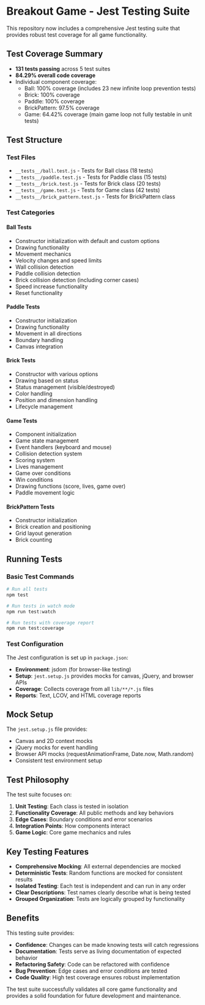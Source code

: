 # Breakout Game - Jest Testing Suite

This repository now includes a comprehensive Jest testing suite that provides robust test coverage for all game functionality.

## Test Coverage Summary

- **131 tests passing** across 5 test suites
- **84.29% overall code coverage**
- Individual component coverage:
  - Ball: 100% coverage (includes 23 new infinite loop prevention tests)
  - Brick: 100% coverage
  - Paddle: 100% coverage
  - BrickPattern: 97.5% coverage
  - Game: 64.42% coverage (main game loop not fully testable in unit tests)

## Test Structure

### Test Files

- `__tests__/ball.test.js` - Tests for Ball class (18 tests)
- `__tests__/paddle.test.js` - Tests for Paddle class (15 tests)
- `__tests__/brick.test.js` - Tests for Brick class (20 tests)
- `__tests__/game.test.js` - Tests for Game class (42 tests)
- `__tests__/brick_pattern.test.js` - Tests for BrickPattern class

### Test Categories

#### Ball Tests

- Constructor initialization with default and custom options
- Drawing functionality
- Movement mechanics
- Velocity changes and speed limits
- Wall collision detection
- Paddle collision detection
- Brick collision detection (including corner cases)
- Speed increase functionality
- Reset functionality

#### Paddle Tests

- Constructor initialization
- Drawing functionality
- Movement in all directions
- Boundary handling
- Canvas integration

#### Brick Tests

- Constructor with various options
- Drawing based on status
- Status management (visible/destroyed)
- Color handling
- Position and dimension handling
- Lifecycle management

#### Game Tests

- Component initialization
- Game state management
- Event handlers (keyboard and mouse)
- Collision detection system
- Scoring system
- Lives management
- Game over conditions
- Win conditions
- Drawing functions (score, lives, game over)
- Paddle movement logic

#### BrickPattern Tests

- Constructor initialization
- Brick creation and positioning
- Grid layout generation
- Brick counting

## Running Tests

### Basic Test Commands

```bash
# Run all tests
npm test

# Run tests in watch mode
npm run test:watch

# Run tests with coverage report
npm run test:coverage
```

### Test Configuration

The Jest configuration is set up in `package.json`:

- **Environment**: jsdom (for browser-like testing)
- **Setup**: `jest.setup.js` provides mocks for canvas, jQuery, and browser APIs
- **Coverage**: Collects coverage from all `lib/**/*.js` files
- **Reports**: Text, LCOV, and HTML coverage reports

## Mock Setup

The `jest.setup.js` file provides:

- Canvas and 2D context mocks
- jQuery mocks for event handling
- Browser API mocks (requestAnimationFrame, Date.now, Math.random)
- Consistent test environment setup

## Test Philosophy

The test suite focuses on:

1. **Unit Testing**: Each class is tested in isolation
2. **Functionality Coverage**: All public methods and key behaviors
3. **Edge Cases**: Boundary conditions and error scenarios
4. **Integration Points**: How components interact
5. **Game Logic**: Core game mechanics and rules

## Key Testing Features

- **Comprehensive Mocking**: All external dependencies are mocked
- **Deterministic Tests**: Random functions are mocked for consistent results
- **Isolated Testing**: Each test is independent and can run in any order
- **Clear Descriptions**: Test names clearly describe what is being tested
- **Grouped Organization**: Tests are logically grouped by functionality

## Benefits

This testing suite provides:

- **Confidence**: Changes can be made knowing tests will catch regressions
- **Documentation**: Tests serve as living documentation of expected behavior
- **Refactoring Safety**: Code can be refactored with confidence
- **Bug Prevention**: Edge cases and error conditions are tested
- **Code Quality**: High test coverage ensures robust implementation

The test suite successfully validates all core game functionality and provides a solid foundation for future development and maintenance.
